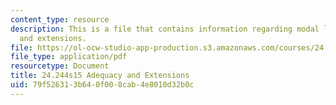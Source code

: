 ```yaml
---
content_type: resource
description: This is a file that contains information regarding modal logic adequacy
  and extensions.
file: https://ol-ocw-studio-app-production.s3.amazonaws.com/courses/24-244-modal-logic-spring-2015/79f526313b640f008cab4e8010d32b0c_MIT24_244S15_Adequacy.pdf
file_type: application/pdf
resourcetype: Document
title: 24.244s15 Adequacy and Extensions
uid: 79f52631-3b64-0f00-8cab-4e8010d32b0c
---
```

